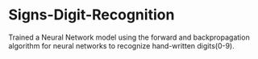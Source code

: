 # Signs-Digit-Recognition
Trained a Neural Network model using the forward and backpropagation algorithm for neural networks to recognize hand-written digits(0-9).
